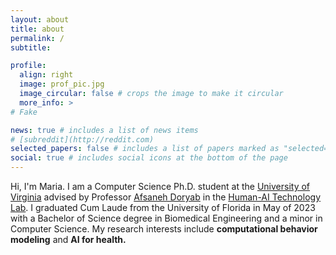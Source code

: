 ```yaml
---
layout: about
title: about
permalink: /
subtitle: 

profile:
  align: right
  image: prof_pic.jpg
  image_circular: false # crops the image to make it circular
  more_info: >
# Fake

news: true # includes a list of news items
# [subreddit](http://reddit.com)
selected_papers: false # includes a list of papers marked as "selected={true}"
social: true # includes social icons at the bottom of the page
---
```

Hi, I'm Maria. I am a Computer Science Ph.D. student at the [University of Virginia](https://www.virginia.edu/) advised by Professor [Afsaneh Doryab](https://www.afsanehdoryab.com/) in the [Human-AI Technology Lab](https://hai-lab-uva.github.io/). I graduated Cum Laude from the University of Florida in May of 2023 with a Bachelor of Science degree in Biomedical Engineering and a minor in Computer Science. My research interests include **computational behavior modeling** and **AI for health.**
